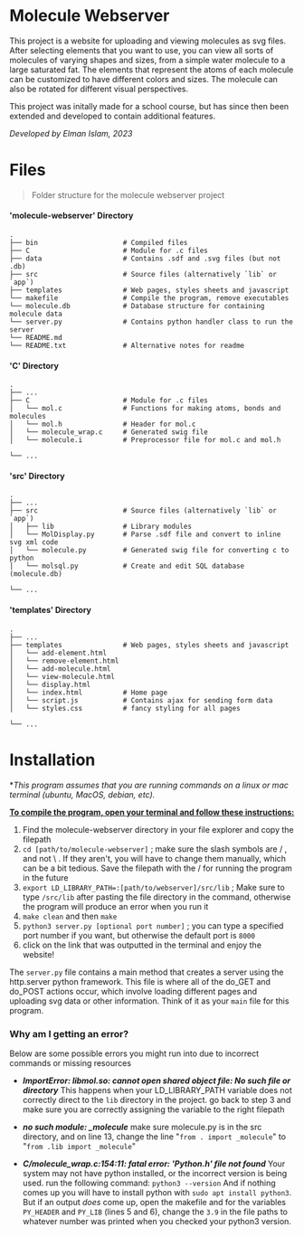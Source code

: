 
# Molecule Webserver

This project is a website for uploading and viewing molecules as svg files. After selecting elements that you want to use, you can view all sorts of molecules of varying shapes and sizes, from a simple water molecule to a large saturated fat. The elements that represent the atoms of each molecule can be customized to have different colors and sizes. The molecule can also be rotated for different visual perspectives.

This project was initally made for a school course, but has since then been extended and developed to contain additional features.

*Developed by Elman Islam, 2023*

  

# Files
> Folder structure for the molecule webserver project

#### 'molecule-webserver' Directory
```
.
├── bin                 	# Compiled files
├── C                   	# Module for .c files 
├── data   					# Contains .sdf and .svg files (but not .db)
├── src                 	# Source files (alternatively `lib` or `app`)
├── templates           	# Web pages, styles sheets and javascript 
└── makefile				# Compile the program, remove executables 
└── molecule.db				# Database structure for containing molecule data
└── server.py				# Contains python handler class to run the server
└── README.md	
└── README.txt				# Alternative notes for readme	
```

#### 'C' Directory
```
.
├── ...
├── C                    	# Module for .c files
│   └── mol.c         		# Functions for making atoms, bonds and molecules
│   └── mol.h         		# Header for mol.c
│   └── molecule_wrap.c     # Generated swig file 
│   └── molecule.i     		# Preprocessor file for mol.c and mol.h

└── ...
```

#### 'src' Directory
```
.
├── ...
├── src                    	# Source files (alternatively `lib` or `app`)
│   ├── lib         		# Library modules
│   └── MolDisplay.py       # Parse .sdf file and convert to inline svg xml code
│   └── molecule.py     	# Generated swig file for converting c to python
│   └── molsql.py     		# Create and edit SQL database (molecule.db)

└── ...
```
 #### 'templates' Directory
```
.
├── ...
├── templates               # Web pages, styles sheets and javascript 
│   └── add-element.html    
│   └── remove-element.html    
│   └── add-molecule.html    
│   └── view-molecule.html    
│   └── display.html    
│   └── index.html    		# Home page
│   └── script.js     		# Contains ajax for sending form data
│   └── styles.css     		# fancy styling for all pages

└── ...
```

# Installation
**This program assumes that you are running commands on a linux or mac terminal (ubuntu, MacOS, debian, etc).*

<u><b>To compile the program, open your terminal and follow these instructions:</b></u>

1. Find the molecule-webserver directory in your file explorer and copy the filepath
2. `cd [path/to/molecule-webserver]` ; make sure the slash symbols are / , and not \ . If they aren't, you will have to change them manually, which can be a bit tedious. Save the filepath with the / for running the program in the future
3. `export LD_LIBRARY_PATH=:[path/to/webserver]/src/lib` ; Make sure to type `/src/lib` after pasting the file directory in the command, otherwise the program will produce an error when you run it
4. `make clean` and then `make`
5. `python3 server.py [optional port number]` ; you can type a specified port number if you want, but otherwise the default port is `8000`
6. click on the link that was outputted in the terminal and enjoy the website! 

The `server.py` file contains a main method that creates a server using the http.server python framework. This file is where all of the do_GET and do_POST actions occur, which involve loading different pages and uploading svg data or other information. Think of it as your `main` file for this program.

### Why am I getting an error?
Below are some possible errors you might run into due to incorrect commands or missing resources
* <i><b>ImportError: libmol.so: cannot open shared object file: No such file or directory</b></i>
This happens when your LD_LIBRARY_PATH variable does not correctly direct to the `lib` directory in the project. go back to step 3 and make sure you are correctly assigning the variable to the right filepath
- <i><b>no such module: _molecule</b></i>
      make sure molecule.py is in the src directory, and on line 13,
      change the line "`from . import _molecule`" to "`from .lib import _molecule`"
* <i><b>C/molecule_wrap.c:154:11: fatal error: 'Python.h' file not found</b></i>
	Your system may not have python installed, or the incorrect version is being used. run the following command: `python3 --version` And if nothing comes up you will have to install python with `sudo apt install python3`. But if an output <em>does</em> come up, open the makefile and for the variables `PY_HEADER` and `PY_LIB` (lines 5 and 6), change the `3.9` in the file paths to whatever number was printed when you checked your python3 version.

